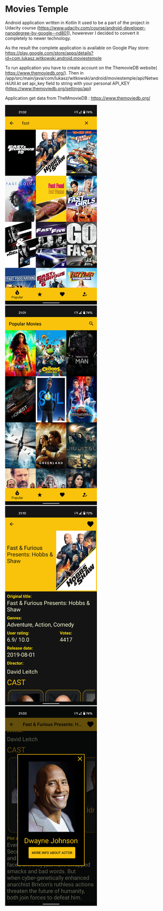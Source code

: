 # Movies Temple
Android application written in Kotlin
It used to be a part of the project in Udacity course (https://www.udacity.com/course/android-developer-nanodegree-by-google--nd801), howerever I decided to convert it completely to newer technology.

As the result the complete application is available on Google Play store: https://play.google.com/store/apps/details?id=com.lukasz.witkowski.android.moviestemple

To run application you have to create account on the ThemovieDB website( https://www.themoviedb.org/). Then in /app/src/main/java/com/lukasz/witkowski/android/moviestemple/api/NetworkUtil.kt  set api_key field to string with your personal API_KEY (https://www.themoviedb.org/settings/api)

Application get data from TheMmovieDB : https://www.themoviedb.org/

<img src="/screenshots/ss_final_1.png" width="300" height="auto">

<img src="/screenshots/ss_final_2.png" width="300" height="auto">

<img src="/screenshots/ss_final_3.png" width="300" height="auto">

<img src="/screenshots/ss_final_4.png" width="300" height="auto">

